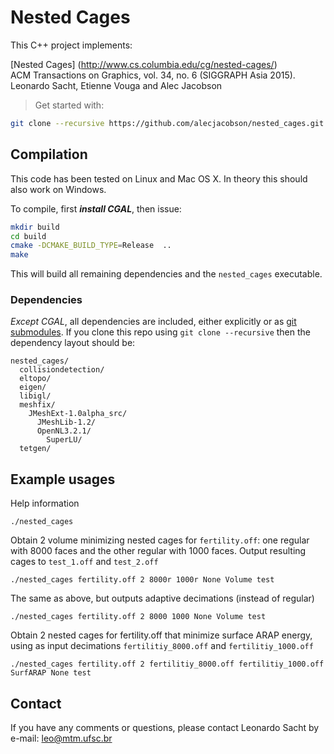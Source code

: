 # Nested Cages 

This C++ project implements:

[Nested Cages] (http://www.cs.columbia.edu/cg/nested-cages/)  
ACM Transactions on Graphics, vol. 34, no. 6 (SIGGRAPH Asia 2015).  
Leonardo Sacht, Etienne Vouga and Alec Jacobson

> Get started with:
>
```bash
git clone --recursive https://github.com/alecjacobson/nested_cages.git
```

## Compilation

This code has been tested on Linux and Mac OS X. In theory this should also
work on Windows.

To compile, first _**install CGAL**_, then issue:

```bash
mkdir build
cd build
cmake -DCMAKE_BUILD_TYPE=Release  ..
make
```

This will build all remaining dependencies and the `nested_cages` executable.

### Dependencies

_Except CGAL_, all dependencies are included, either explicitly or as [git
submodules](https://git-scm.com/docs/git-submodule). If you clone this repo
using `git clone --recursive` then the dependency layout should be:

    nested_cages/
      collisiondetection/
      eltopo/
      eigen/
      libigl/
      meshfix/
        JMeshExt-1.0alpha_src/
          JMeshLib-1.2/
          OpenNL3.2.1/
            SuperLU/
      tetgen/


## Example usages

Help information

    ./nested_cages

Obtain 2 volume minimizing nested cages for `fertility.off`: one regular with
8000 faces and the other regular with 1000 faces. Output resulting cages to
`test_1.off` and `test_2.off`

    ./nested_cages fertility.off 2 8000r 1000r None Volume test

The same as above, but outputs adaptive decimations (instead of regular)

    ./nested_cages fertility.off 2 8000 1000 None Volume test

Obtain 2 nested cages for fertility.off that minimize surface ARAP energy,
using as input decimations `fertilitiy_8000.off` and `fertilitiy_1000.off`

    ./nested_cages fertility.off 2 fertilitiy_8000.off fertilitiy_1000.off SurfARAP None test

## Contact

If you have any comments or questions, please contact Leonardo Sacht by e-mail:
leo@mtm.ufsc.br
